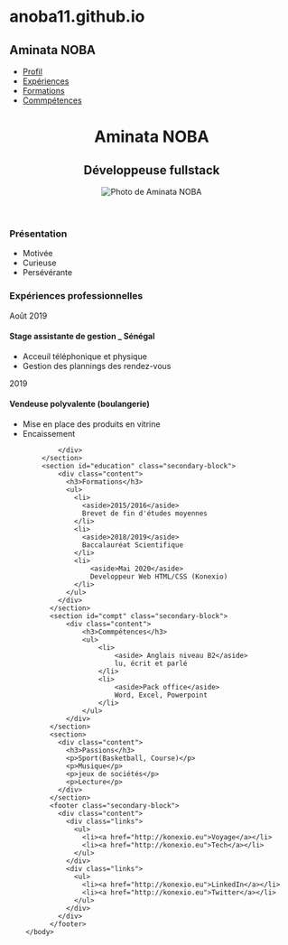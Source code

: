 # anoba11.github.io
<!DOCTYPE html>
<html>
    <head>
        <meta charset="utf8">
        <title>CV de Aminata</title>
        <link rel="stylesheet" href="style.css" />
    </head>
        <body>
            <nav class="secondary-block">
                <h2>Aminata NOBA</h2>
                <ul>
                  <li><a href="#profile">Profil</a></li>
                  <li><a href="#xp">Expériences</a></li>
                  <li><a href="#education">Formations</a></li>
                  <li><a href="#compt>">Commpétences</a></li>
                </ul>
            </nav>
            <header>
                <div class="content">
                    <h1>Aminata NOBA</h1>
                    <h2>Développeuse fullstack</h2>
                    <img src="Aminata_NOBA.JPG" alt="Photo de Aminata NOBA" />
                </div>
            </header>
            <section id="profile" class="secondary-block">
                <div class="content">
                  <h3>Présentation</h3>
                  <ul>
                    <li>Motivée</li>
                    <li>Curieuse</li>
                    <li>Persévérante</li>
                  </ul>
                </div>
            </section>
            <section id="xp" class="secondary-block">
                <div class="content">
                   <h3>Expériences professionnelles</h3>
                   <div>
                       <aside> Août 2019</aside>
                       <h4>Stage assistante de gestion _ Sénégal</h4>
                       <ul>
                          <li>Acceuil téléphonique et physique</li>
                          <li>Gestion des plannings des rendez-vous</li>
                       </ul>
                   </div>
                   <div>
                      <aside>2019</aside>
                      <h4>Vendeuse polyvalente (boulangerie)</h4>
                      <ul>
                         <li>Mise en place des produits en vitrine</li>
                         <li>Encaissement</li>
                      </ul>
                  </div>

                </div>
            </section>
            <section id="education" class="secondary-block">
                <div class="content">
                  <h3>Formations</h3>
                  <ul>
                    <li>
                      <aside>2015/2016</aside>
                      Brevet de fin d'études moyennes
                    </li>
                    <li>
                      <aside>2018/2019</aside>
                      Baccalauréat Scientifique
                    </li>
                    <li>
                        <aside>Mai 2020</aside>
                        Developpeur Web HTML/CSS (Konexio)
                    </li>
                  </ul>
                </div>
              </section>
              <section id="compt" class="secondary-block">
                  <div class="content">
                      <h3>Commpétences</h3>
                      <ul>
                          <li>
                              <aside> Anglais niveau B2</aside>
                              lu, écrit et parlé
                          </li>
                          <li>
                              <aside>Pack office</aside>
                              Word, Excel, Powerpoint
                          </li>
                      </ul>
                  </div>
              </section>
              <section>
                <div class="content">
                  <h3>Passions</h3>
                  <p>Sport(Basketball, Course)</p>
                  <p>Musique</p>
                  <p>jeux de sociétés</p>
                  <p>Lecture</p>
                </div>
              </section>
              <footer class="secondary-block">
                <div class="content">
                  <div class="links">
                    <ul>
                      <li><a href="http://konexio.eu">Voyage</a></li>
                      <li><a href="http://konexio.eu">Tech</a></li>
                    </ul>
                  </div>
                  <div class="links">
                    <ul>
                      <li><a href="http://konexio.eu">LinkedIn</a></li>
                      <li><a href="http://konexio.eu">Twitter</a></li>
                    </ul>
                  </div>
                </div>
              </footer>
        </body>
</html> 

